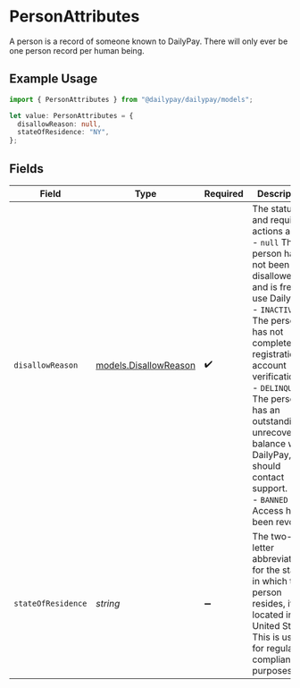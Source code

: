 # PersonAttributes

A person is a record of someone known to DailyPay. There will only ever be one person record per human being.

## Example Usage

```typescript
import { PersonAttributes } from "@dailypay/dailypay/models";

let value: PersonAttributes = {
  disallowReason: null,
  stateOfResidence: "NY",
};
```

## Fields

| Field                                                                                                                                                                                                                                                                                                                                                | Type                                                                                                                                                                                                                                                                                                                                                 | Required                                                                                                                                                                                                                                                                                                                                             | Description                                                                                                                                                                                                                                                                                                                                          | Example                                                                                                                                                                                                                                                                                                                                              |
| ---------------------------------------------------------------------------------------------------------------------------------------------------------------------------------------------------------------------------------------------------------------------------------------------------------------------------------------------------- | ---------------------------------------------------------------------------------------------------------------------------------------------------------------------------------------------------------------------------------------------------------------------------------------------------------------------------------------------------- | ---------------------------------------------------------------------------------------------------------------------------------------------------------------------------------------------------------------------------------------------------------------------------------------------------------------------------------------------------- | ---------------------------------------------------------------------------------------------------------------------------------------------------------------------------------------------------------------------------------------------------------------------------------------------------------------------------------------------------- | ---------------------------------------------------------------------------------------------------------------------------------------------------------------------------------------------------------------------------------------------------------------------------------------------------------------------------------------------------- |
| `disallowReason`                                                                                                                                                                                                                                                                                                                                     | [models.DisallowReason](../models/disallowreason.md)                                                                                                                                                                                                                                                                                                 | :heavy_check_mark:                                                                                                                                                                                                                                                                                                                                   | The statuses and required actions are:<br/>- `null` The person has not been disallowed, and is free to use DailyPay.<br/>- `INACTIVE` The person has not completed registration or account verification.<br/>- `DELINQUENT` The person has an outstanding, unrecoverable balance with DailyPay, and should contact support.<br/>- `BANNED` Access has been revoked.<br/> | <nil>                                                                                                                                                                                                                                                                                                                                                |
| `stateOfResidence`                                                                                                                                                                                                                                                                                                                                   | *string*                                                                                                                                                                                                                                                                                                                                             | :heavy_minus_sign:                                                                                                                                                                                                                                                                                                                                   | The two-letter abbreviation for the state in which the person resides, if located in the United States.  This is used for regulatory compliance purposes.<br/>                                                                                                                                                                                       | NY                                                                                                                                                                                                                                                                                                                                                   |